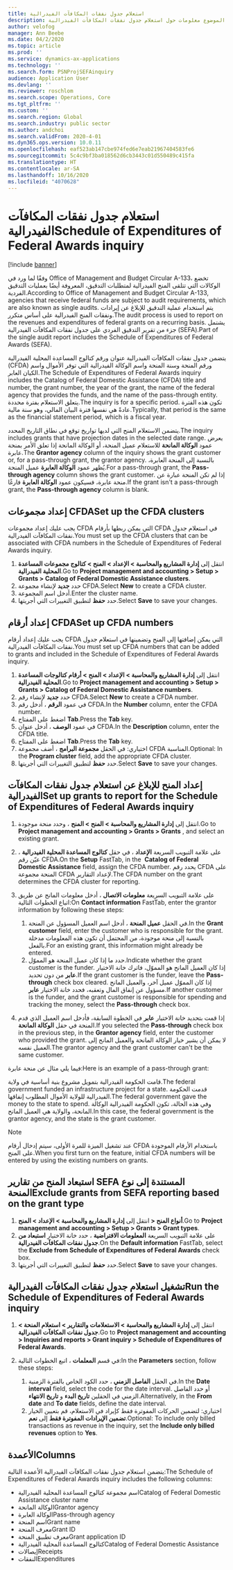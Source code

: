 ```yaml
---
title: استعلام جدول نفقات المكافآت الفيدرالية
description: يقدم هذا الموضوع معلومات حول استعلام جدول نفقات المكافآت الفيدرالية.
author: velofog
manager: Ann Beebe
ms.date: 04/2/2020
ms.topic: article
ms.prod: ''
ms.service: dynamics-ax-applications
ms.technology: ''
ms.search.form: PSNProjSEFAinquiry
audience: Application User
ms.devlang: ''
ms.reviewer: roschlom
ms.search.scope: Operations, Core
ms.tgt_pltfrm: ''
ms.custom: ''
ms.search.region: Global
ms.search.industry: public sector
ms.author: andchoi
ms.search.validFrom: 2020-4-01
ms.dyn365.ops.version: 10.0.11
ms.openlocfilehash: eaf523ab147cbe974fed6e7eab21967404583fe6
ms.sourcegitcommit: 5c4c9bf3ba018562d6cb3443c01d550489c415fa
ms.translationtype: HT
ms.contentlocale: ar-SA
ms.lasthandoff: 10/16/2020
ms.locfileid: "4070628"
---
```

# <a name="schedule-of-expenditures-of-federal-awards-inquiry"></a><span data-ttu-id="754ab-103">استعلام جدول نفقات المكافآت الفيدرالية</span><span class="sxs-lookup"><span data-stu-id="754ab-103">Schedule of Expenditures of Federal Awards inquiry</span></span>

[!include [banner](../includes/banner.md)]

<span data-ttu-id="754ab-104">وفقًا لما ورد في Office of Management and Budget Circular A-133، تخضع الوكالات التي تتلقى المنح الفيدرالية لمتطلبات التدقيق، المعروفة أيضًا بعمليات التدقيق الفردية.</span><span class="sxs-lookup"><span data-stu-id="754ab-104">According to Office of Management and Budget Circular A-133, agencies that receive federal funds are subject to audit requirements, which are also known as single audits.</span></span> <span data-ttu-id="754ab-105">يتم استخدام عملية التدقيق للإبلاغ عن إيرادات ونفقات المنح الفيدرالية على أساس متكرر.</span><span class="sxs-lookup"><span data-stu-id="754ab-105">The audit process is used to report on the revenues and expenditures of federal grants on a recurring basis.</span></span> <span data-ttu-id="754ab-106">يشتمل جزء من تقرير التدقيق الفردي على جدول نفقات المكافآت الفيدرالية (SEFA).</span><span class="sxs-lookup"><span data-stu-id="754ab-106">Part of the single audit report includes the Schedule of Expenditures of Federal Awards (SEFA).</span></span>

<span data-ttu-id="754ab-107">يتضمن جدول نفقات المكافآت الفيدرالية عنوان ورقم كتالوج المساعدة المحلية الفيدرالية (CFDA) ورقم المنحة وسنة المنحة واسم الوكالة الفيدرالية التي توفر الأموال واسم الكيان العابر.</span><span class="sxs-lookup"><span data-stu-id="754ab-107">The Schedule of Expenditures of Federal Awards inquiry includes the Catalog of Federal Domestic Assistance (CFDA) title and number, the grant number, the year of the grant, the name of the federal agency that provides the funds, and the name of the pass-through entity.</span></span> <span data-ttu-id="754ab-108">يتعلق الاستعلام بفترة محددة.</span><span class="sxs-lookup"><span data-stu-id="754ab-108">The inquiry is for a specific period.</span></span> <span data-ttu-id="754ab-109">تكون هذه الفترة عادةً هي نفسها فترة البيان المالي، وهو سنة مالية.</span><span class="sxs-lookup"><span data-stu-id="754ab-109">Typically, that period is the same as the financial statement period, which is a fiscal year.</span></span>

<span data-ttu-id="754ab-110">يتضمن الاستعلام المنح التي لديها تواريخ توقع في نطاق التاريخ المحدد.</span><span class="sxs-lookup"><span data-stu-id="754ab-110">The inquiry includes grants that have projection dates in the selected date range.</span></span> <span data-ttu-id="754ab-111">يعرض عمود **الوكالة المانحة** للاستعلام عميل المنحة، أو الوكالة المانحة إذا تعلق الأمر بمنحة عابرة.</span><span class="sxs-lookup"><span data-stu-id="754ab-111">The **Grantor agency** column of the inquiry shows the grant customer or, for a pass-through grant, the grantor agency.</span></span> <span data-ttu-id="754ab-112">بالنسبة إلى المنحة العابرة، يُظهر عمود **الوكالة العابرة** عميل المنحة.</span><span class="sxs-lookup"><span data-stu-id="754ab-112">For a pass-through grant, the **Pass-through agency** column shows the grant customer.</span></span> <span data-ttu-id="754ab-113">إذا لم تكن المنحة عبارة عن منحة عابرة، فسيكون عمود **الوكالة العابرة** فارغًا.</span><span class="sxs-lookup"><span data-stu-id="754ab-113">If the grant isn't a pass-through grant, the **Pass-through agency** column is blank.</span></span>

## <a name="set-up-the-cfda-clusters"></a><span data-ttu-id="754ab-114">إعداد مجموعات CFDA</span><span class="sxs-lookup"><span data-stu-id="754ab-114">Set up the CFDA clusters</span></span>

<span data-ttu-id="754ab-115">يجب عليك إعداد مجموعات CFDA التي يمكن ربطها بأرقام CFDA في استعلام جدول نفقات المكافآت الفيدرالية.</span><span class="sxs-lookup"><span data-stu-id="754ab-115">You must set up the CFDA clusters that can be associated with CFDA numbers in the Schedule of Expenditures of Federal Awards inquiry.</span></span>

1. <span data-ttu-id="754ab-116">انتقل إلى **إدارة المشاريع والمحاسبة \> الإعداد \> المنح \> كتالوج مجموعات المساعدة المحلية الفيدرالية**.</span><span class="sxs-lookup"><span data-stu-id="754ab-116">Go to **Project management and accounting \> Setup \> Grants \> Catalog of Federal Domestic Assistance clusters**.</span></span>
2. <span data-ttu-id="754ab-117">حدد **جديد** لإنشاء مجموعة CFDA.</span><span class="sxs-lookup"><span data-stu-id="754ab-117">Select **New** to create a CFDA cluster.</span></span>
3. <span data-ttu-id="754ab-118">أدخل اسم المجموعة.</span><span class="sxs-lookup"><span data-stu-id="754ab-118">Enter the cluster name.</span></span>
4. <span data-ttu-id="754ab-119">حدد **حفظ** لتطبيق التغييرات التي أجريتها.</span><span class="sxs-lookup"><span data-stu-id="754ab-119">Select **Save** to save your changes.</span></span>

## <a name="set-up-cfda-numbers"></a><span data-ttu-id="754ab-120">إعداد أرقام CFDA</span><span class="sxs-lookup"><span data-stu-id="754ab-120">Set up CFDA numbers</span></span>

<span data-ttu-id="754ab-121">يجب عليك إعداد أرقام CFDA التي يمكن إضافتها إلى المنح وتضمينها في استعلام جدول نفقات المكافآت الفيدرالية.</span><span class="sxs-lookup"><span data-stu-id="754ab-121">You must set up CFDA numbers that can be added to grants and included in the Schedule of Expenditures of Federal Awards inquiry.</span></span>

1. <span data-ttu-id="754ab-122">انتقل إلى **إدارة المشاريع والمحاسبة \> الإعداد \> المنح \> أرقام كتالوجات المساعدة المحلية الفيدرالية**.</span><span class="sxs-lookup"><span data-stu-id="754ab-122">Go to **Project management and accounting \> Setup \> Grants \> Catalog of Federal Domestic Assistance numbers**.</span></span>
2. <span data-ttu-id="754ab-123">حدد **جديد** لإنشاء رقم CFDA.</span><span class="sxs-lookup"><span data-stu-id="754ab-123">Select **New** to create a CFDA number.</span></span>
3. <span data-ttu-id="754ab-124">في عمود **الرقم** ، أدخل رقم CFDA.</span><span class="sxs-lookup"><span data-stu-id="754ab-124">In the **Number** column, enter the CFDA number.</span></span>
4. <span data-ttu-id="754ab-125">اضغط على المفتاح **Tab**.</span><span class="sxs-lookup"><span data-stu-id="754ab-125">Press the **Tab** key.</span></span>
5. <span data-ttu-id="754ab-126">في عمود **الوصف** ، أدخل عنوان CFDA.</span><span class="sxs-lookup"><span data-stu-id="754ab-126">In the **Description** column, enter the CFDA title.</span></span>
6. <span data-ttu-id="754ab-127">اضغط على المفتاح **Tab**.</span><span class="sxs-lookup"><span data-stu-id="754ab-127">Press the **Tab** key.</span></span>
7. <span data-ttu-id="754ab-128">اختياري: في الحقل **مجموعة البرامج** ، أضف مجموعة CFDA المناسبة.</span><span class="sxs-lookup"><span data-stu-id="754ab-128">Optional: In the **Program cluster** field, add the appropriate CFDA cluster.</span></span>
8. <span data-ttu-id="754ab-129">حدد **حفظ** لتطبيق التغييرات التي أجريتها.</span><span class="sxs-lookup"><span data-stu-id="754ab-129">Select **Save** to save your changes.</span></span>

## <a name="set-up-grants-to-report-for-the-schedule-of-expenditures-of-federal-awards-inquiry"></a><span data-ttu-id="754ab-130">إعداد المنح للإبلاغ عن استعلام جدول نفقات المكافآت الفيدرالية‬</span><span class="sxs-lookup"><span data-stu-id="754ab-130">Set up grants to report for the Schedule of Expenditures of Federal Awards inquiry</span></span>

1. <span data-ttu-id="754ab-131">انتقل إلى **إدارة المشاريع والمحاسبة \> المنح \> المنح** ، وحدد منحة موجودة.</span><span class="sxs-lookup"><span data-stu-id="754ab-131">Go to **Project management and accounting \> Grants \> Grants** , and select an existing grant.</span></span>
2. <span data-ttu-id="754ab-132">على علامة التبويب السريعة **الإعداد** ، في حقل **كتالوج المساعدة المحلية الفيدرالية** ، عيّن رقم CFDA.</span><span class="sxs-lookup"><span data-stu-id="754ab-132">On the **Setup** FastTab, in the  **Catalog of Federal Domestic Assistance** field, assign the CFDA number.</span></span> <span data-ttu-id="754ab-133">يحدد رقم CFDA على المنحة مجموعة CFDA لإعداد التقارير.</span><span class="sxs-lookup"><span data-stu-id="754ab-133">The CFDA number on the grant determines the CFDA cluster for reporting.</span></span>
3. <span data-ttu-id="754ab-134">على علامة التبويب السريعة **معلومات الاتصال** ، أدخل معلومات المانح عن طريق اتباع الخطوات التالية:</span><span class="sxs-lookup"><span data-stu-id="754ab-134">On **Contact information** FastTab, enter the grantor information by following these steps:</span></span>

    1. <span data-ttu-id="754ab-135">في الحقل **عميل المنحة** ، أدخل اسم العميل المسؤول عن المنحة.</span><span class="sxs-lookup"><span data-stu-id="754ab-135">In the **Grant customer** field, enter the customer who is responsible for the grant.</span></span> <span data-ttu-id="754ab-136">بالنسبة إلى منحة موجودة، من المحتمل أن تكون هذه المعلومات مدخلة بالفعل.</span><span class="sxs-lookup"><span data-stu-id="754ab-136">For an existing grant, this information might already be entered.</span></span>
    2. <span data-ttu-id="754ab-137">حدد ما إذا كان عميل المنحة هو المموّل.</span><span class="sxs-lookup"><span data-stu-id="754ab-137">Indicate whether the grant customer is the funder.</span></span> <span data-ttu-id="754ab-138">إذا كان العميل المانح هو المموّل، فاترك خانة الاختيار **عابر** من دون تحديد.</span><span class="sxs-lookup"><span data-stu-id="754ab-138">If the grant customer is the funder, leave the **Pass-through** check box cleared.</span></span> <span data-ttu-id="754ab-139">إذا كان المموّل عميل آخر، والعميل المانح مسؤول عن إنفاق المال وتعقبه، فحدد خانة الاختيار **عابر**.</span><span class="sxs-lookup"><span data-stu-id="754ab-139">If another customer is the funder, and the grant customer is responsible for spending and tracking the money, select the **Pass-through** check box.</span></span>

4. <span data-ttu-id="754ab-140">إذا قمت بتحديد خانة الاختيار **عابر** في الخطوة السابقة، فأدخل اسم العميل الذي قدم المنحة في حقل **الوكالة المانحة**.</span><span class="sxs-lookup"><span data-stu-id="754ab-140">If you selected the **Pass-through** check box in the previous step, in the **Grantor agency** field, enter the customer who provided the grant.</span></span> <span data-ttu-id="754ab-141">لا يمكن أن يشير خيار الوكالة المانحة والعميل المانح إلى العميل نفسه.</span><span class="sxs-lookup"><span data-stu-id="754ab-141">The grantor agency and the grant customer can't be the same customer.</span></span>

<span data-ttu-id="754ab-142">فيما يلي مثال عن منحة عابرة:</span><span class="sxs-lookup"><span data-stu-id="754ab-142">Here is an example of a pass-through grant:</span></span>

<span data-ttu-id="754ab-143">قامت الحكومة الفيدرالية بتمويل مشروع بنية أساسية في ولاية.</span><span class="sxs-lookup"><span data-stu-id="754ab-143">The federal government funded an infrastructure project for a state.</span></span> <span data-ttu-id="754ab-144">قدمت الحكومة الفيدرالية للولاية الأموال المطلوب إنفاقها.</span><span class="sxs-lookup"><span data-stu-id="754ab-144">The federal government gave the money to the state to spend.</span></span> <span data-ttu-id="754ab-145">وفي هذه الحالة، تكون الحكومة الفيدرالية الوكالة المانحة، والولاية هي العميل المانح.</span><span class="sxs-lookup"><span data-stu-id="754ab-145">In this case, the federal government is the grantor agency, and the state is the grant customer.</span></span>

> [!NOTE] 
> <span data-ttu-id="754ab-146">عند تشغيل الميزة للمرة الأولى، سيتم إدخال أرقام CFDA باستخدام الأرقام الموجودة على المنح.</span><span class="sxs-lookup"><span data-stu-id="754ab-146">When you first turn on the feature, initial CFDA numbers will be entered by using the existing numbers on grants.</span></span>

## <a name="exclude-grants-from-sefa-reporting-based-on-the-grant-type"></a><span data-ttu-id="754ab-147">استبعاد المنح من تقارير SEFA المستندة إلى نوع المنحة</span><span class="sxs-lookup"><span data-stu-id="754ab-147">Exclude grants from SEFA reporting based on the grant type</span></span>

1. <span data-ttu-id="754ab-148">انتقل إلى **إدارة المشاريع والمحاسبة \> الإعداد \> المنح‏‎ \> أنواع المنح‏‎**.</span><span class="sxs-lookup"><span data-stu-id="754ab-148">Go to **Project management and accounting \> Setup \> Grants \> Grant types**.</span></span>
2. <span data-ttu-id="754ab-149">على علامة التبويب السريعة **المعلومات الافتراضية** ، حدد خانة الاختيار **استبعاد من جدول نفقات المكافآت الفيدرالية**.</span><span class="sxs-lookup"><span data-stu-id="754ab-149">On the **Default information** FastTab, select the **Exclude from Schedule of Expenditures of Federal Awards** check box.</span></span>
3. <span data-ttu-id="754ab-150">حدد **حفظ** لتطبيق التغييرات التي أجريتها.</span><span class="sxs-lookup"><span data-stu-id="754ab-150">Select **Save** to save your changes.</span></span>

## <a name="run-the-schedule-of-expenditures-of-federal-awards-inquiry"></a><span data-ttu-id="754ab-151">تشغيل استعلام جدول نفقات المكافآت الفيدرالية</span><span class="sxs-lookup"><span data-stu-id="754ab-151">Run the Schedule of Expenditures of Federal Awards inquiry</span></span>

1. <span data-ttu-id="754ab-152">انتقل إلى **إدارة المشاريع والمحاسبة \> الاستعلامات والتقارير \> استعلام المنحة \> جدول نفقات المكافآت الفيدرالية‬**.</span><span class="sxs-lookup"><span data-stu-id="754ab-152">Go to **Project management and accounting \> Inquiries and reports \> Grant inquiry \> Schedule of Expenditures of Federal Awards**.</span></span>
2. <span data-ttu-id="754ab-153">في قسم **المعلمات** ، اتبع الخطوات التالية:</span><span class="sxs-lookup"><span data-stu-id="754ab-153">In the **Parameters** section, follow these steps:</span></span>

    1. <span data-ttu-id="754ab-154">في الحقل **الفاصل الزمني** ، حدد الكود الخاص بالفترة الزمنية.</span><span class="sxs-lookup"><span data-stu-id="754ab-154">In the **Date interval** field, select the code for the date interval.</span></span> <span data-ttu-id="754ab-155">أو حدد الفاصل الزمني في الحقلين **تاريخ البدء** و **تاريخ الانتهاء**.</span><span class="sxs-lookup"><span data-stu-id="754ab-155">Alternatively, in the **From date** and **To date** fields, define the date interval.</span></span>
    2. <span data-ttu-id="754ab-156">اختياري: لتضمين الحركات المفوترة فقط كإيراد في الاستعلام، قم بتعيين الخيار **تضمين الإيرادات المفوترة فقط** إلى **نعم**.</span><span class="sxs-lookup"><span data-stu-id="754ab-156">Optional: To include only billed transactions as revenue in the inquiry, set the **Include only billed revenues** option to **Yes**.</span></span>

## <a name="columns"></a><span data-ttu-id="754ab-157">الأعمدة</span><span class="sxs-lookup"><span data-stu-id="754ab-157">Columns</span></span>

<span data-ttu-id="754ab-158">يتضمن استعلام جدول نفقات المكافآت الفيدرالية‬ الأعمدة التالية:</span><span class="sxs-lookup"><span data-stu-id="754ab-158">The Schedule of Expenditures of Federal Awards inquiry includes the following columns:</span></span>

- <span data-ttu-id="754ab-159">اسم مجموعة كتالوج المساعدة المحلية الفيدرالية</span><span class="sxs-lookup"><span data-stu-id="754ab-159">Catalog of Federal Domestic Assistance cluster name</span></span>
- <span data-ttu-id="754ab-160">الوكالة المانحة</span><span class="sxs-lookup"><span data-stu-id="754ab-160">Grantor agency</span></span>
- <span data-ttu-id="754ab-161">الوكالة العابرة</span><span class="sxs-lookup"><span data-stu-id="754ab-161">Pass-through agency</span></span>
- <span data-ttu-id="754ab-162">اسم المنحة</span><span class="sxs-lookup"><span data-stu-id="754ab-162">Grant name</span></span>
- <span data-ttu-id="754ab-163">معرف المنحة</span><span class="sxs-lookup"><span data-stu-id="754ab-163">Grant ID</span></span>
- <span data-ttu-id="754ab-164">معرف تطبيق المنحة</span><span class="sxs-lookup"><span data-stu-id="754ab-164">Grant application ID</span></span>
- <span data-ttu-id="754ab-165">كتالوج المساعدة المحلية الفيدرالية</span><span class="sxs-lookup"><span data-stu-id="754ab-165">Catalog of Federal Domestic Assistance</span></span>
- <span data-ttu-id="754ab-166">إيصالات</span><span class="sxs-lookup"><span data-stu-id="754ab-166">Receipts</span></span>
- <span data-ttu-id="754ab-167">النفقات</span><span class="sxs-lookup"><span data-stu-id="754ab-167">Expenditures</span></span>
